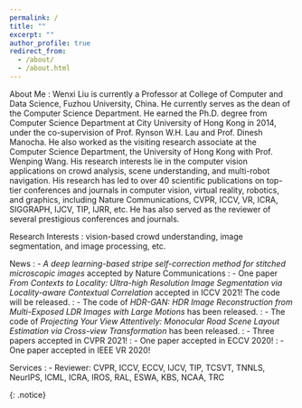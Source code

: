 ```yaml
---
permalink: /
title: ""
excerpt: ""
author_profile: true
redirect_from: 
  - /about/
  - /about.html
---
```



About Me
:   Wenxi Liu is currently a Professor at College of Computer and Data Science, Fuzhou University, China. He currently serves as the dean of the Computer Science Department. He earned the Ph.D. degree from Computer Science Department at City University of Hong Kong in 2014, under the co-supervision of Prof. Rynson W.H. Lau and Prof. Dinesh Manocha. He also worked as the visiting research associate at the Computer Science Department, the University of Hong Kong with Prof. Wenping Wang. His research interests lie in the computer vision applications on crowd analysis, scene understanding, and multi-robot navigation. His research has led to over 40 scientific publications on top-tier conferences and journals in computer vision, virtual reality, robotics, and graphics, including Nature Communications, CVPR, ICCV, VR, ICRA, SIGGRAPH, IJCV, TIP, IJRR, etc. He has also served as the reviewer of several prestigious conferences and journals.

Research Interests
:   vision-based crowd understanding, image segmentation, and image processing, etc.

News
:   - *A deep learning-based stripe self-correction method for stitched microscopic images* accepted by Nature Communications
:   - One paper *From Contexts to Locality: Ultra-high Resolution Image Segmentation via Locality-aware Contextual Correlation* accepted in ICCV 2021! The code will be released. 
:   - The code of *HDR-GAN: HDR Image Reconstruction from Multi-Exposed LDR Images with Large Motions* has been released.
:   - The code of *Projecting Your View Attentively: Monocular Road Scene Layout Estimation via Cross-view Transformation* has been released.
:   - Three papers accepted in CVPR 2021! 
:   - One paper accepted in ECCV 2020! 
:   - One paper accepted in IEEE VR 2020!

Services
:   - Reviewer: CVPR, ICCV, ECCV, IJCV, TIP, TCSVT, TNNLS, NeurIPS, ICML, ICRA, IROS, RAL, ESWA, KBS, NCAA, TRC




{: .notice}


